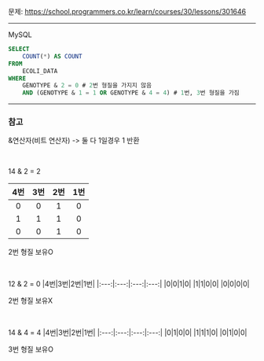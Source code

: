 문제: https://school.programmers.co.kr/learn/courses/30/lessons/301646

---
MySQL

```SQL
SELECT
    COUNT(*) AS COUNT
FROM
    ECOLI_DATA
WHERE
    GENOTYPE & 2 = 0 # 2번 형질을 가지지 않음
    AND (GENOTYPE & 1 = 1 OR GENOTYPE & 4 = 4) # 1번, 3번 형질을 가짐
```

---

### 참고

&연산자(비트 연산자) -> 둘 다 1일경우 1 반환

&nbsp;

14 & 2 = 2

|4번|3번|2번|1번|
|:---:|:---:|:---:|:---:|
|0|0|1|0|
|1|1|1|0|
|0|0|1|0|

2번 형질 보유O

&nbsp;

12 & 2 = 0
|4번|3번|2번|1번|
|:---:|:---:|:---:|:---:|
|0|0|1|0|
|1|1|0|0|
|0|0|0|0|

2번 형질 보유X

&nbsp;

14 & 4 = 4
|4번|3번|2번|1번|
|:---:|:---:|:---:|:---:|
|0|1|0|0|
|1|1|1|0|
|0|1|0|0|

3번 형질 보유O